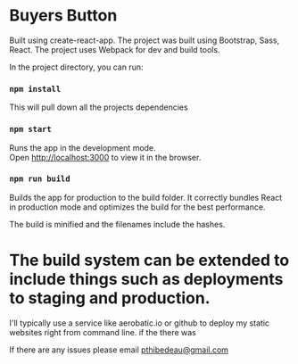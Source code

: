 

# Buyers Button

Built using create-react-app. The project was built using Bootstrap, Sass, React. The project uses Webpack for dev and build tools.

In the project directory, you can run:

### `npm install`

This will pull down all the projects dependencies

### `npm start`

Runs the app in the development mode.<br>
Open [http://localhost:3000](http://localhost:3000) to view it in the browser.

### `npm run build`

Builds the app for production to the build folder.
It correctly bundles React in production mode and optimizes the build for the best performance.

The build is minified and the filenames include the hashes.


# The build system can be extended to include things such as deployments to staging and production.
I'll typically use a service like aerobatic.io or github to deploy my static websites right from command line.
if the there was


If there are any issues please email pthibedeau@gmail.com